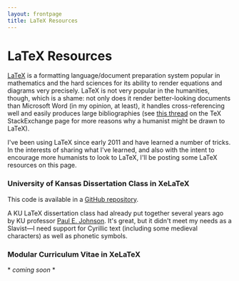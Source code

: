 ```yaml
---
layout: frontpage
title: LaTeX Resources
---
```


# LaTeX Resources

[LaTeX][tex] is a formatting language/document preparation system
popular in mathematics and the hard sciences for its ability to render
equations and diagrams very precisely. LaTeX is not very popular in
the humanities, though, which is a shame: not only does it render
better-looking documents than Microsoft Word (in my opinion, at
least), it handles cross-referencing well and easily produces large
bibliographies (see [this thread][stack] on the TeX StackExchange page
for more reasons why a humanist might be drawn to LaTeX).

I've been using LaTeX since early 2011 and have learned a number of
tricks. In the interests of sharing what I've learned, and also with
the intent to encourage more humanists to look to LaTeX, I'll be
posting some LaTeX resources on this page.

### University of Kansas Dissertation Class in XeLaTeX

This code is available in a [GitHub repository][xelatexclass].

A KU LaTeX dissertation class had already put together several years ago by
KU professor [Paul E. Johnson][PaulJohnson]. It's great, but it didn't meet my
needs as a Slavist—I need support for Cyrillic text (including some
medieval characters) as well as phonetic symbols. 

### Modular Curriculum Vitae in XeLaTeX

\* *coming soon* \*

[tex]: http://latex-project.org
[xelatexclass]: https://github.com/menzenski/xelatex-dissertation-class
[KUThesis]: http://pj.freefaculty.org/guides/Computing-HOWTO/KU-thesis/
[PaulJohnson]: http://kups.ku.edu/paul-e-johnson
[stack]: http://tex.stackexchange.com/questions/132649/what-would-draw-a-student-of-the-humanities-to-latex-systems
